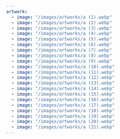 ```yaml
---
artwork:
  - image: "/images/artworks/a (1).webp"
  - image: "/images/artworks/a (2).webp"
  - image: "/images/artworks/a (3).webp"
  - image: "/images/artworks/a (4).webp"
  - image: "/images/artworks/a (5).webp"
  - image: "/images/artworks/a (6).webp"
  - image: "/images/artworks/a (7).webp"
  - image: "/images/artworks/a (8).webp"
  - image: "/images/artworks/a (9).webp"
  - image: "/images/artworks/a (10).webp"
  - image: "/images/artworks/a (11).webp"
  - image: "/images/artworks/a (12).webp"
  - image: "/images/artworks/a (13).webp"
  - image: "/images/artworks/a (14).webp"
  - image: "/images/artworks/a (15).webp"
  - image: "/images/artworks/a (16).webp"
  - image: "/images/artworks/a (17).webp"
  - image: "/images/artworks/a (18).webp"
  - image: "/images/artworks/a (19).webp"
  - image: "/images/artworks/a (20).webp"
  - image: "/images/artworks/a (21).webp"
---
```

